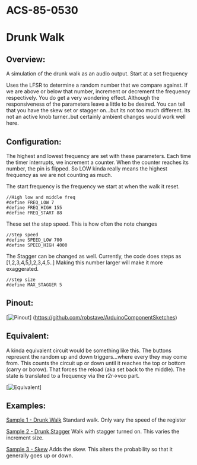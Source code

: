 # ACS-85-0530
Drunk Walk
==============

## Overview:
A simulation of the drunk walk as an audio output.
Start at a set frequency

Uses the LFSR to determine a random number that we compare against. If we are above or below that number, increment or decrement the frequency respectively.
You do get a very wondering effect. Although the responsiveness of the parameters leave a little to be desired.  You can tell that you have the skew set or 
stagger on...but its not too much different.  Its not an active knob turner..but certainly ambient changes would work well here.

## Configuration:

The highest and lowest frequency are set with these parameters.
Each time the timer interrupts, we increment a counter. When the counter reaches its number,
the pin is flipped. So LOW kinda really means the highest frequency as we are not counting as much.

The start frequency is the frequency we start at when the walk it reset.

    //High low and middle freq
    #define FREQ_LOW 7
    #define FREQ_HIGH 155
    #define FREQ_START 88

These set the step speed. This is how often the note changes

    //Step speed
    #define SPEED_LOW 700
    #define SPEED_HIGH 4000

The Stagger can be changed as well.  Currently, the code does steps as [1,2,3,4,5,1,2,3,4,5..]
Making this number larger will make it more exaggerated.

    //step size
    #define MAX_STAGGER 5




## Pinout:
[![Pinout](https://github.com/robstave/ArduinoComponentSketches/blob/master/ACS-85%20ATTiny85%20sketches/ACS-85-0530/images/acs-85-0530.png)] (https://github.com/robstave/ArduinoComponentSketches)

## Equivalent:
A kinda equivalent circuit would be something like this.  The buttons represent the random up and down triggers...where every they may come from.
This counts the circuit up or down until it reaches the top or bottom (carry or borow).  That forces the reload (aka set back to the middle).  The state is 
translated to a frequency via the r2r->vco part.

[![Equivalent](https://github.com/robstave/ArduinoComponentSketches/blob/master/ACS-85%20ATTiny85%20sketches/ACS-85-0530/images/ACS-85-0530_overview.png)]  

## Examples:


[Sample 1 - Drunk Walk](https://soundcloud.com/user-692410397/drunk-1) Standard walk.  Only vary the speed of the register

[Sample 2 - Drunk Stagger](https://soundcloud.com/user-692410397/drunk-stagger) Walk with stagger turned on.  This varies the increment size.

[Sample 3 - Skew](https://soundcloud.com/user-692410397/drunkskew) Adds the skew. This alters the probability so that it generally goes up or down.

